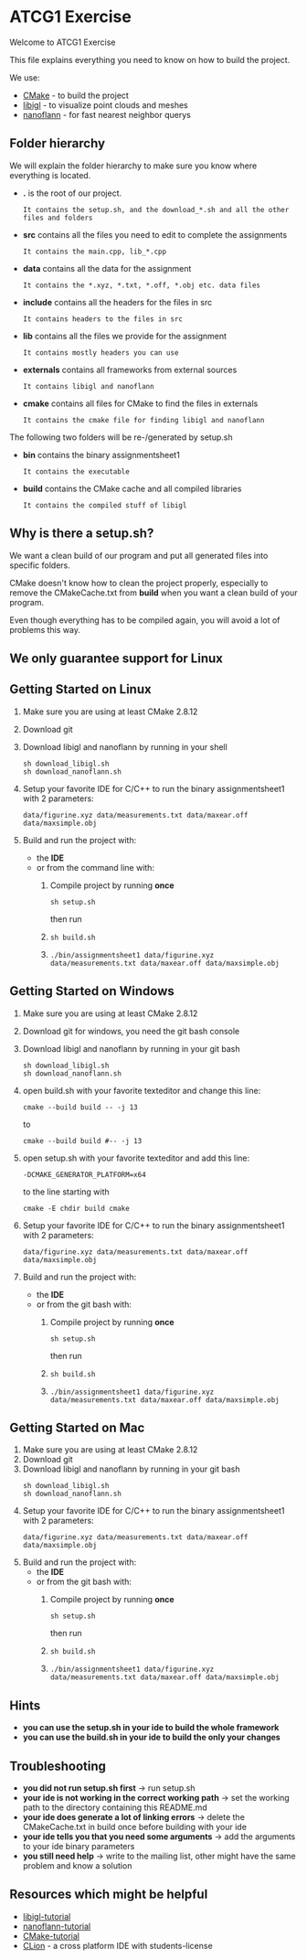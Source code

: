 # ATCG1 Exercise
Welcome to ATCG1 Exercise

This file explains everything you need to know on how to build the project.

We use:
* [CMake](https://cmake.org/) - to build the project
* [libigl](https://github.com/libigl/libigl) - to visualize point clouds and meshes
* [nanoflann](https://github.com/jlblancoc/nanoflann) - for fast nearest neighbor querys

## Folder hierarchy

We will explain the folder hierarchy to make sure you know where everything is located.

- **.** is the root of our project.
    ```
    It contains the setup.sh, and the download_*.sh and all the other files and folders
    ```
- **src** contains all the files you need to edit to complete the assignments
    ```
    It contains the main.cpp, lib_*.cpp
    ```
- **data** contains all the data for the assignment
    ```
    It contains the *.xyz, *.txt, *.off, *.obj etc. data files
    ```
- **include** contains all the headers for the files in src
    ```
    It contains headers to the files in src
    ```
- **lib** contains all the files we provide for the assignment
    ```
    It contains mostly headers you can use
    ```
- **externals** contains all frameworks from external sources
    ```
    It contains libigl and nanoflann
    ```
- **cmake** contains all files for CMake to find the files in externals
    ```
    It contains the cmake file for finding libigl and nanoflann
    ```
The following two folders will be re-/generated by setup.sh
- **bin** contains the binary assignmentsheet1
    ```
    It contains the executable
    ```
- **build** contains the CMake cache and all compiled libraries
    ```
    It contains the compiled stuff of libigl
    ```

## Why is there a setup.sh?
We want a clean build of our program and put all generated files into specific folders.

CMake doesn't know how to clean the project properly, especially to remove the CMakeCache.txt from **build** when you want a clean build of your program.

Even though everything has to be compiled again, you will avoid a lot of problems this way.
## We only guarantee support for Linux
## Getting Started on Linux

1. Make sure you are using at least CMake 2.8.12
2. Download git
3. Download libigl and nanoflann by running in your shell
    ```
    sh download_libigl.sh
    sh download_nanoflann.sh
    ```

4. Setup your favorite IDE for C/C++ to run the binary assignmentsheet1 with 2 parameters:
    ```
    data/figurine.xyz data/measurements.txt data/maxear.off data/maxsimple.obj
    ```

5. Build and run the project with:
    * the **IDE** 
    * or from the command line with:
        1. Compile project by running **once**
        
            ```sh setup.sh```
            
            then run
        2. ```sh build.sh```
        3. ```./bin/assignmentsheet1 data/figurine.xyz data/measurements.txt data/maxear.off data/maxsimple.obj```
## Getting Started on Windows

1. Make sure you are using at least CMake 2.8.12
2. Download git for windows, you need the git bash console
3. Download libigl and nanoflann by running in your git bash
    ```
    sh download_libigl.sh
    sh download_nanoflann.sh
    ```
4. open build.sh with your favorite texteditor and change this line:

	```
	cmake --build build -- -j 13
	```

	to

	```
	cmake --build build #-- -j 13
	```
5. open setup.sh with your favorite texteditor and add this line:

 	```
	-DCMAKE_GENERATOR_PLATFORM=x64
	```
	to the line starting with

 	```
	cmake -E chdir build cmake
	```	

6. Setup your favorite IDE for C/C++ to run the binary assignmentsheet1 with 2 parameters:
    ```
    data/figurine.xyz data/measurements.txt data/maxear.off data/maxsimple.obj
    ```
7. Build and run the project with:
    * the **IDE** 
    * or from the git bash with:
        1. Compile project by running **once**
		
            ```sh setup.sh```
			
            then run
			
        2. ```sh build.sh```
        3. ```./bin/assignmentsheet1 data/figurine.xyz data/measurements.txt data/maxear.off data/maxsimple.obj```
## Getting Started on Mac

1. Make sure you are using at least CMake 2.8.12
2. Download git
3. Download libigl and nanoflann by running in your git bash
    ```
    sh download_libigl.sh
    sh download_nanoflann.sh
    ```
4. Setup your favorite IDE for C/C++ to run the binary assignmentsheet1 with 2 parameters:
    ```
    data/figurine.xyz data/measurements.txt data/maxear.off data/maxsimple.obj
    ```
5. Build and run the project with:
    * the **IDE** 
    * or from the git bash with:
        1. Compile project by running **once**
		
            ```sh setup.sh```
			
            then run
			
        2. ```sh build.sh```
        3. ```./bin/assignmentsheet1 data/figurine.xyz data/measurements.txt data/maxear.off data/maxsimple.obj```

## Hints
- **you can use the setup.sh in your ide to build the whole framework**
- **you can use the build.sh in your ide to build the only your changes**
                           
## Troubleshooting

- **you did not run setup.sh first** -> run setup.sh
- **your ide is not working in the correct working path** -> set the working path to the directory containing this README.md
- **your ide does generate a lot of linking errors** -> delete the CMakeCache.txt in build once before building with your ide
- **your ide tells you that you need some arguments** -> add the arguments to your ide binary parameters
- **you still need help** -> write to the mailing list, other might have the same problem and know a solution
## Resources which might be helpful

* [libigl-tutorial](http://libigl.github.io/libigl/tutorial/tutorial.html#meshrepresentation)
* [nanoflann-tutorial](https://github.com/jlblancoc/nanoflann/blob/master/examples/matrix_example.cpp)
* [CMake-tutorial](https://cmake.org/cmake-tutorial/)
* [CLion](https://www.jetbrains.com/clion/) - a cross platform IDE with students-license


